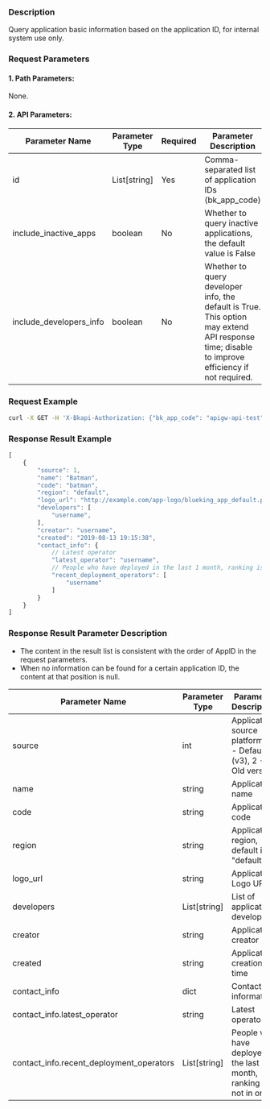 ### Description

Query application basic information based on the application ID, for internal system use only.

### Request Parameters

#### 1. Path Parameters:
None.

#### 2. API Parameters:

| Parameter Name | Parameter Type | Required | Parameter Description |
| -------------- | -------------- | -------- | --------------------- |
| id             | List[string]   | Yes      | Comma-separated list of application IDs (bk_app_code) |
| include_inactive_apps        | boolean   | No       | Whether to query inactive applications, the default value is False |
| include_developers_info        | boolean   | No      | Whether to query developer info, the default is True. This option may extend API response time; disable to improve efficiency if not required. |

### Request Example

```bash
curl -X GET -H 'X-Bkapi-Authorization: {"bk_app_code": "apigw-api-test", "bk_app_secret": "***"}' --insecure 'https://bkapi.example.com/api/bkpaas3/prod/system/uni_applications/query/by_id/?id={bk_app_code}'
```

### Response Result Example

```javascript
[
    {
        "source": 1,
        "name": "Batman",
        "code": "batman",
        "region": "default",
        "logo_url": "http://example.com/app-logo/blueking_app_default.png",
        "developers": [
            "username",
        ],
        "creator": "username",
        "created": "2019-08-13 19:15:38",
		"contact_info": {
		    // Latest operator
            "latest_operator": "username",
			// People who have deployed in the last 1 month, ranking is not in order
            "recent_deployment_operators": [
                "username"
            ]
        }
    }
]
```

### Response Result Parameter Description

- The content in the result list is consistent with the order of AppID in the request parameters.
- When no information can be found for a certain application ID, the content at that position is null.

| Parameter Name | Parameter Type | Parameter Description |
| -------------- | -------------- | --------------------- |
| source         | int            | Application source platform, 1 - Default (v3), 2 - Old version |
| name           | string         | Application name |
| code           | string         | Application code |
| region         | string         | Application region, default is "default" |
| logo_url       | string         | Application Logo URL |
| developers     | List[string]   | List of application developers |
| creator        | string         | Application creator |
| created        | string         | Application creation time |
| contact_info   | dict           | Contact information |
| contact_info.latest_operator | string | Latest operator |
| contact_info.recent_deployment_operators | List[string] | People who have deployed in the last 1 month, ranking is not in order |